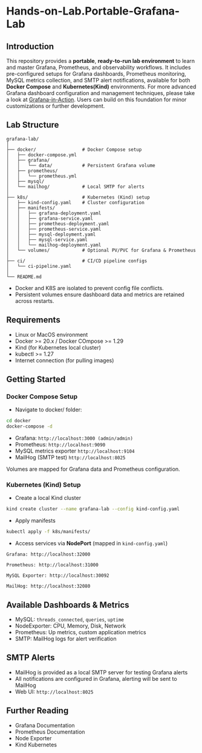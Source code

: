 # Hands-on-Lab.Portable-Grafana-Lab

## Introduction

This repository provides a **portable**, **ready-to-run lab environment** to learn and master Grafana, Prometheus, and observability workflows. It includes pre-configured setups for Grafana dashboards, Prometheus monitoring, MySQL metrics collection, and SMTP alert notifications, available for both **Docker Compose** and **Kubernetes(Kind)** environments. For more advanced Grafana dashboard configuration and management techniques, please take a look at [Grafana-in-Action](https://github.com/Rurutia1027/Grafana-in-Action). Users can build on this foundation for minor customizations or further development. 


## Lab Structure 

```
grafana-lab/
│
├── docker/                 # Docker Compose setup
│   ├── docker-compose.yml
│   ├── grafana/
│   │   └── data/           # Persistent Grafana volume
│   ├── prometheus/
│   │   └── prometheus.yml
│   ├── mysql/
│   └── mailhog/            # Local SMTP for alerts
│
├── k8s/                    # Kubernetes (Kind) setup
│   ├── kind-config.yaml    # Cluster configuration
│   ├── manifests/
│   │   ├── grafana-deployment.yaml
│   │   ├── grafana-service.yaml
│   │   ├── prometheus-deployment.yaml
│   │   ├── prometheus-service.yaml
│   │   ├── mysql-deployment.yaml
│   │   ├── mysql-service.yaml
│   │   └── mailhog-deployment.yaml
│   └── volumes/            # Optional PV/PVC for Grafana & Prometheus
│
├── ci/                     # CI/CD pipeline configs
│   └── ci-pipeline.yaml
│
└── README.md
```

- Docker and K8S are isolated to prevent config file conflicts.
- Persistent volumes ensure dashboard data and metrics are retained across restarts.

## Requirements 
- Linux or MacOS environment
- Docker >= 20.x / Docker COmpose >= 1.29
- Kind (for Kubernetes local cluster)
- kubectl >= 1.27
- Internet connection (for pulling images)

## Getting Started 
### Docker Compose Setup 

- Navigate to docker/ folder:
```bash
cd docker
docker-compose -d 
```

- Grafana: `http://localhost:3000 (admin/admin)`
- Prometheus: `http://localhost:9090`
- MySQL metrics exporter `http://localhost:9104`
- MailHog (SMTP test) `http://localhost:8025`

Volumes are mapped for Grafana data and Prometheus configuration.

### Kubernetes (Kind) Setup 
- Create a local Kind cluster
```bash
kind create cluster --name grafana-lab --config kind-config.yaml 
```

- Apply manifests
```bash
kubectl apply -f k8s/manifests/
```

- Access services via **NodePort** (mapped in `kind-config.yaml`)
```
Grafana: http://localhost:32000

Prometheus: http://localhost:31000

MySQL Exporter: http://localhost:30092

MailHog: http://localhost:32080
```

## Available Dashboards & Metrics 
- MySQL: `threads_connected`, `queries`, `uptime`
- NodeExporter: CPU, Memory, Disk, Network
- Prometheus: Up metrics, custom application metrics
- SMTP: MailHog logs for alert verification

## SMTP Alerts 
- MailHog is provided as a local SMTP server for testing Grafana alerts
- All notifications are  configured in Grafana, alerting will be sent to MailHog
- Web UI: `http://localhost:8025`

## Further Reading 
- Grafana Documentation
- Prometheus Documentation
- Node Exporter
- Kind Kubernetes
